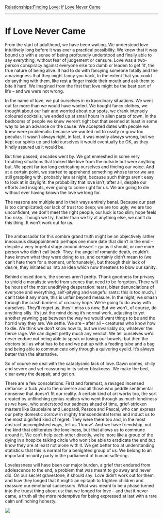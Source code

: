 [Relationships:](https://www.theschooloflife.com/thebookoflife/category/relationships/)[Finding Love](https://www.theschooloflife.com/thebookoflife/category/relationships/finding-love/): [If Love Never Came](https://www.theschooloflife.com/thebookoflife/if-love-never-came/)

* * *

# If Love Never Came

From the start of adulthood, we have been waiting. We understood love intuitively long before it was ever a practical possibility. We knew that it was bound up with a sense of being profoundly understood and finally able to say everything, without fear of judgement or censure. Love was a two-person conspiracy against everyone else too dumb or leaden to get ‘it’, the true nature of being alive. It had to do with fancying someone totally and the amazingness that they might fancy you back, to the extent that you could do anything with them, like rest a finger inside their mouth and ask them to bite it hard. We imagined from the first that love might be the best part of life – and we were not wrong.

In the name of love, we put ourselves in extraordinary situations. We went out far more than we would have wanted. We bought fancy clothes, we thought about our hair and worried about our spots, we drank intensely coloured cocktails, we ended up at small hours in alien parts of town, in the bedrooms of people we knew weren’t right but that seemed at least in some way to be an advance on the cause. We accepted dates with people we knew were problematic because we wanted not to ossify or grow too peculiar. It wasn’t always right, in fact, it was mostly always wrong, but we kept our spirits up and told ourselves it would eventually be OK, as they kindly assured us it would be.

But time passed; decades went by. We got enmeshed in some very troubling situations that looked like love from the outside but were anything but. We spent far too long extricating ourselves and finding our voice. And at a certain point, we started to apprehend something whose terror we are still grappling with, probably late at night, because such things aren’t easy to look at in daylight: the probability that love isn’t, after all, despite our efforts and insights, ever going to come right for us. We are going to die without ever having known the love we long for.&nbsp;

The reasons are multiple and in their ways entirely banal. Because our past is too complicated; our lack of trust too deep; we are too ugly; we are too unconfident; we don’t meet the right people; our luck is too slim; hope feels too risky. Though we try, harder than we try at anything else, we can’t do this thing. It won’t work out for us.

<figure class="aligncenter"><img src="https://www.theschooloflife.com/thebookoflife/wp-content/uploads/2019/12/9u4skdrx63i11.jpg" alt="" class="wp-image-23950" srcset="https://www.theschooloflife.com/thebookoflife/wp-content/uploads/2019/12/9u4skdrx63i11.jpg 960w, https://www.theschooloflife.com/thebookoflife/wp-content/uploads/2019/12/9u4skdrx63i11-300x200.jpg 300w, https://www.theschooloflife.com/thebookoflife/wp-content/uploads/2019/12/9u4skdrx63i11-768x513.jpg 768w" sizes="(max-width: 960px) 100vw, 960px"></figure>

The ambassador for this sombre grand truth might be an objectively rather innocuous disappointment: perhaps one more date that didn’t in the end – despite a very hopeful stage around dessert – go as it should, or one more person who didn’t call back. They, the angel of romantic death, couldn’t have known what they were doing to us, and certainly didn’t mean to (we can’t hate them for a moment, unfortunately), but through their lack of desire, they initiated us into an idea which now threatens to blow our sanity.

Behind closed doors, the scenes aren’t pretty. Thank goodness for privacy to shield a moralistic world from scenes that need to be forgotten. There will be hours of the most unedifying desperation: tears, bitter denunciations of everyone and everything, self-pitying and vengeful rants: this is too much, I can’t take it any more, this is unfair beyond measure. In the night, we smash through the crash barriers of ordinary hope. We’re going to do away with ourselves. They’ll regret us, they’ll miss us now. But we won’t, of course, do anything silly. It’s just the mind doing it’s normal work, adjusting to yet another yawning gap between the way we would want things to be and the horrid way they are. We settle. We are – after all – creatures who know how to die. We think we don’t know how to, but we invariably do, whatever the fierce rage. We can digest pretty much any verdict. We tell ourselves we’d never endure not being able to speak or losing our bowels, but then the doctors tell us what has to be and we put up with a feeding tube and a bag and being able to communicate only through a quivering eyelid. It’s always better than the alternative.

So of course we deal with the cataclysmic lack of love. Dawn comes, chilly and severe and yet reassuring in its sober bleakness. We make the bed, clear away the despair, and get on.&nbsp;

There are a few consolations. First and foremost, a ravaged incensed defiance, a fuck you to the universe and all those who peddle sentimental nonsense that doesn’t fit our reality. A certain kind of art works too, the sort created by unflinching genius realists who went through as much loneliness as we have, who understood our sadness ahead of time, grief-stricken masters like Baudelaire and Leopardi, Pessoa and Pascal, who can express our petty domestic sorrow in mighty transcendental terms and induct us to the most dignified kind of regret. They were there too and, in the most abstract accomplished ways, tell us ‘I know’. And we have friendship, not the kind that obliterates the loneliness, but that allows us to commune around it. We can’t help each other directly, we’re more like a group of the dying in a hospice talking circle who won’t be able to eradicate the end but know they are at least not alone with it. We get better too at understanding statistics: that this is normal for a benighted group of us. We belong to an important minority party in the parliament of human suffering.&nbsp;

Lovelessness will have been our major burden, a grief that endured from adolescence to the end, a problem that was meant to go away and never did. On our secret gravestone, it should say: Love didn’t work out for them, and how they longed that it might: an epitaph to frighten children and reassure our emotional successors. What was meant to be a phase turned into the truest thing about us: that we longed for love – and that it never came, a truth all the more redemptive for being expressed at last with a rare calm unflinching honesty.

[![](https://img.youtube.com/vi/rUtBj2PY0gQ/0.jpg)](https://www.youtube.com/embed/rUtBj2PY0gQ '')
